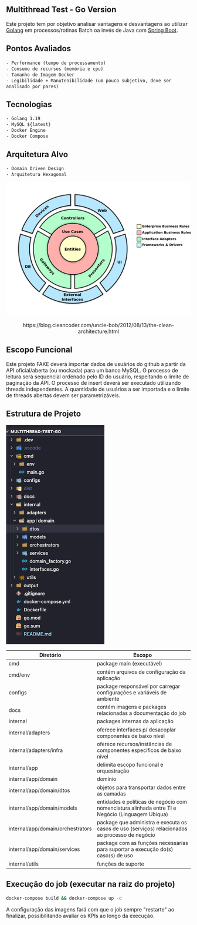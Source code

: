 ## Multithread Test - Go Version

Este projeto tem por objetivo analisar vantagens e desvantagens ao utilizar [Golang](https://go.dev/) em processos/rotinas Batch oa invés de Java com [Spring Boot](https://spring.io/projects/spring-boot).

## Pontos Avaliados
    - Performance (tempo de processamento)
    - Consumo de recursos (memória e cpu)
    - Tamanho de Imagem Docker
    - Legibilidade + Manutenibilidade (um pouco subjetivo, deve ser analisado por pares)

## Tecnologias
    - Golang 1.19
    - MySQL ${latest}
    - Docker Engine
    - Docker Compose

## Arquitetura Alvo
    - Domain Driven Design 
    - Arquitetura Hexagonal      

![Clean Architecture](./docs/images/Clean_Architecture.png)
<p style="text-align:center;">https://blog.cleancoder.com/uncle-bob/2012/08/13/the-clean-architecture.html</p>

## Escopo Funcional

Este projeto FAKE deverá importar dados de usuários do github a partir da API oficial/aberta (ou mockada) para um banco MySQL. O processo de leitura será sequencial ordenado pelo ID do usuário, respeitando o limite de paginação da API. O processo de insert deverá ser executado utilizando threads independentes.
A quantidade de usuários a ser importada e o limite de threads abertas devem ser parametrizáveis.

## Estrutura de Projeto   
![Project Structure](./docs/images/Project_Structure.png)

| **Diretório**                     | **Escopo**                                                                                       |
|-----------------------------------|--------------------------------------------------------------------------------------------------|
| cmd                               | package main (executável)                                                                        |
| cmd/env                           | contém arquivos de configuração da aplicação                                                     |
| configs                           | package responsável por carregar configurações e variáveis de ambiente                           |
| docs                              | contém imagens e packages relacionadas a documentação do job                                     |
| internal                          | packages internas da aplicação                                                                   |
| internal/adapters                 | oferece interfaces p/ desacoplar componentes de baixo nível                                      |
| internal/adapters/infra           | oferece recursos/instâncias de componentes específicos de baixo nível                            |
| internal/app                      | delimita escopo funcional e orquestração                                                         |
| internal/app/domain               | domínio                                                                                          |
| internal/app/domain/dtos          | objetos para transportar dados entre as camadas                                                  |
| internal/app/domain/models        | entidades e políticas de negócio com nomenclatura alinhada entre TI e Negócio (Linguagem Ubíqua) |
| internal/app/domain/orchestrators | package que administra e executa os casos de uso (serviços) relacionados ao processo de negócio  |
| internal/app/domain/services      | package com as funções necessárias para suportar a execução do(s) caso(s) de uso                 |
| internal/utils                    | funções de suporte                                                                               |


 

## Execução do job (executar na raiz do projeto)
````bash
docker-compose build && docker-compose up -d
````

A configuração das imagens fará com que o job sempre "restarte" ao finalizar, possibilitando avaliar os KPIs ao longo da execução.  


    

